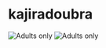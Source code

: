 # kajiradoubra
![Adults only](http://commons.wikimedia.org/wiki/File:ESRB_2013_Adults_Only.png)
![Adults only](http://zh.wikipedia.org/wiki/%E9%81%8A%E6%88%B2%E8%BB%9F%E9%AB%94%E5%88%86%E7%B4%9A%E7%AE%A1%E7%90%86%E8%BE%A6%E6%B3%95#mediaviewer/File:GSRR_R_logo.svg)

